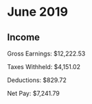 # June 2019

## Income

Gross Earnings: $12,222.53

Taxes Withheld: $4,151.02

Deductions: $829.72

Net Pay: $7,241.79
